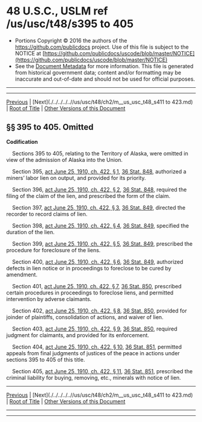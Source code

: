 ---
---

# 48 U.S.C., USLM ref /us/usc/t48/s395 to 405

* Portions Copyright © 2016 the authors of the https://github.com/publicdocs project.
  Use of this file is subject to the NOTICE at [https://github.com/publicdocs/uscode/blob/master/NOTICE](https://github.com/publicdocs/uscode/blob/master/NOTICE)
* See the [Document Metadata](././../../../..//README.md) for more information.
  This file is generated from historical government data; content and/or formatting may be inaccurate and out-of-date and should not be used for official purposes.

----------
----------

[Previous](./../../../..//us/usc/t48/ch2/m__us_usc_t48_s392.md) | [Next](./../../../..//us/usc/t48/ch2/m__us_usc_t48_s411 to 423.md) | [Root of Title](./../../../../) | [Other Versions of this Document](https://publicdocs.github.io/go/links?ns=uslm&ref=%2Fus%2Fusc%2Ft48%2Fs395+to+405)

## §§ 395 to 405. Omitted

 __Codification__ 

    Sections 395 to 405, relating to the Territory of Alaska, were omitted in view of the admission of Alaska into the Union.

    Section 395, [act June 25, 1910, ch. 422, § 1][/us/act/1910-06-25/ch422/s1], [36 Stat. 848][/us/stat/36/848], authorized a miners’ labor lien on output, and provided for its priority.

    Section 396, [act June 25, 1910, ch. 422, § 2][/us/act/1910-06-25/ch422/s2], [36 Stat. 848][/us/stat/36/848], required the filing of the claim of the lien, and prescribed the form of the claim.

    Section 397, [act June 25, 1910, ch. 422, § 3][/us/act/1910-06-25/ch422/s3], [36 Stat. 849][/us/stat/36/849], directed the recorder to record claims of lien.

    Section 398, [act June 25, 1910, ch. 422, § 4][/us/act/1910-06-25/ch422/s4], [36 Stat. 849][/us/stat/36/849], specified the duration of the lien.

    Section 399, [act June 25, 1910, ch. 422, § 5][/us/act/1910-06-25/ch422/s5], [36 Stat. 849][/us/stat/36/849], prescribed the procedure for foreclosure of the liens.

    Section 400, [act June 25, 1910, ch. 422, § 6][/us/act/1910-06-25/ch422/s6], [36 Stat. 849][/us/stat/36/849], authorized defects in lien notice or in proceedings to foreclose to be cured by amendment.

    Section 401, [act June 25, 1910, ch. 422, § 7][/us/act/1910-06-25/ch422/s7], [36 Stat. 850][/us/stat/36/850], prescribed certain procedures in proceedings to foreclose liens, and permitted intervention by adverse claimants.

    Section 402, [act June 25, 1910, ch. 422, § 8][/us/act/1910-06-25/ch422/s8], [36 Stat. 850][/us/stat/36/850], provided for joinder of plaintiffs, consolidation of actions, and waiver of lien.

    Section 403, [act June 25, 1910, ch. 422, § 9][/us/act/1910-06-25/ch422/s9], [36 Stat. 850][/us/stat/36/850], required judgment for claimants, and provided for its enforcement.

    Section 404, [act June 25, 1910, ch. 422, § 10][/us/act/1910-06-25/ch422/s10], [36 Stat. 851][/us/stat/36/851], permitted appeals from final judgments of justices of the peace in actions under sections 395 to 405 of this title.

    Section 405, [act June 25, 1910, ch. 422, § 11][/us/act/1910-06-25/ch422/s11], [36 Stat. 851][/us/stat/36/851], prescribed the criminal liability for buying, removing, etc., minerals with notice of lien.

----------

[Previous](./../../../..//us/usc/t48/ch2/m__us_usc_t48_s392.md) | [Next](./../../../..//us/usc/t48/ch2/m__us_usc_t48_s411 to 423.md) | [Root of Title](./../../../../) | [Other Versions of this Document](https://publicdocs.github.io/go/links?ns=uslm&ref=%2Fus%2Fusc%2Ft48%2Fs395+to+405)

----------
----------

[/us/act/1910-06-25/ch422/s1]: https://publicdocs.github.io/go/links?ns=uslm&ref=%2Fus%2Fact%2F1910-06-25%2Fch422%2Fs1
[/us/stat/36/848]: https://publicdocs.github.io/go/links?ns=uslm&ref=%2Fus%2Fstat%2F36%2F848
[/us/act/1910-06-25/ch422/s2]: https://publicdocs.github.io/go/links?ns=uslm&ref=%2Fus%2Fact%2F1910-06-25%2Fch422%2Fs2
[/us/stat/36/848]: https://publicdocs.github.io/go/links?ns=uslm&ref=%2Fus%2Fstat%2F36%2F848
[/us/act/1910-06-25/ch422/s3]: https://publicdocs.github.io/go/links?ns=uslm&ref=%2Fus%2Fact%2F1910-06-25%2Fch422%2Fs3
[/us/stat/36/849]: https://publicdocs.github.io/go/links?ns=uslm&ref=%2Fus%2Fstat%2F36%2F849
[/us/act/1910-06-25/ch422/s4]: https://publicdocs.github.io/go/links?ns=uslm&ref=%2Fus%2Fact%2F1910-06-25%2Fch422%2Fs4
[/us/stat/36/849]: https://publicdocs.github.io/go/links?ns=uslm&ref=%2Fus%2Fstat%2F36%2F849
[/us/act/1910-06-25/ch422/s5]: https://publicdocs.github.io/go/links?ns=uslm&ref=%2Fus%2Fact%2F1910-06-25%2Fch422%2Fs5
[/us/stat/36/849]: https://publicdocs.github.io/go/links?ns=uslm&ref=%2Fus%2Fstat%2F36%2F849
[/us/act/1910-06-25/ch422/s6]: https://publicdocs.github.io/go/links?ns=uslm&ref=%2Fus%2Fact%2F1910-06-25%2Fch422%2Fs6
[/us/stat/36/849]: https://publicdocs.github.io/go/links?ns=uslm&ref=%2Fus%2Fstat%2F36%2F849
[/us/act/1910-06-25/ch422/s7]: https://publicdocs.github.io/go/links?ns=uslm&ref=%2Fus%2Fact%2F1910-06-25%2Fch422%2Fs7
[/us/stat/36/850]: https://publicdocs.github.io/go/links?ns=uslm&ref=%2Fus%2Fstat%2F36%2F850
[/us/act/1910-06-25/ch422/s8]: https://publicdocs.github.io/go/links?ns=uslm&ref=%2Fus%2Fact%2F1910-06-25%2Fch422%2Fs8
[/us/stat/36/850]: https://publicdocs.github.io/go/links?ns=uslm&ref=%2Fus%2Fstat%2F36%2F850
[/us/act/1910-06-25/ch422/s9]: https://publicdocs.github.io/go/links?ns=uslm&ref=%2Fus%2Fact%2F1910-06-25%2Fch422%2Fs9
[/us/stat/36/850]: https://publicdocs.github.io/go/links?ns=uslm&ref=%2Fus%2Fstat%2F36%2F850
[/us/act/1910-06-25/ch422/s10]: https://publicdocs.github.io/go/links?ns=uslm&ref=%2Fus%2Fact%2F1910-06-25%2Fch422%2Fs10
[/us/stat/36/851]: https://publicdocs.github.io/go/links?ns=uslm&ref=%2Fus%2Fstat%2F36%2F851
[/us/act/1910-06-25/ch422/s11]: https://publicdocs.github.io/go/links?ns=uslm&ref=%2Fus%2Fact%2F1910-06-25%2Fch422%2Fs11
[/us/stat/36/851]: https://publicdocs.github.io/go/links?ns=uslm&ref=%2Fus%2Fstat%2F36%2F851


